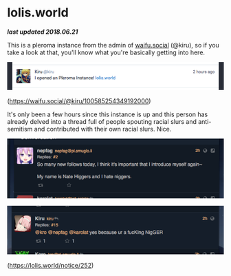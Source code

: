 # lolis.world

***last updated 2018.06.21***

This is a pleroma instance from the admin of [waifu.social](..//waifu_social/waifu_social.md) (@kiru), so if you take a look at that, you'll know what you're basically getting into here.

![](waifu_social_100585254349192000.png)

(https://waifu.social/@kiru/100585254349192000)

It's only been a few hours since this instance is up and this person has already delved into a thread full of people spouting racial slurs and anti-semitism and contributed with their own racial slurs. Nice.

![](lolis_world_252_2.png)

![](lolis_world_252_15.png)

(https://lolis.world/notice/252)